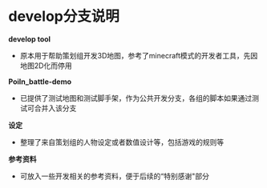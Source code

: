 # develop分支说明

**develop tool**
- 原本用于帮助策划组开发3D地图，参考了minecraft模式的开发者工具，先因地图2D化而停用

**PoiIn_battle-demo**
-  已提供了测试地图和测试脚手架，作为公共开发分支，各组的脚本如果通过测试可合并入该分支

**设定**
- 整理了来自策划组的人物设定或者数值设计等，包括游戏的规则等

**参考资料**
- 可放入一些开发相关的参考资料，便于后续的“特别感谢"部分